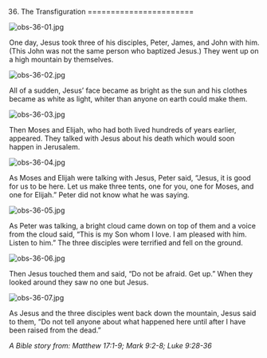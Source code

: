 36. The Transfiguration
=======================

![obs-36-01.jpg](/var/www/vhosts/door43.org/httpdocs/data/gitrepo/media/en/obs/obs-36-01.jpg "obs-36-01.jpg")

One day, Jesus took three of his disciples, Peter, James, and John with
him. (This John was not the same person who baptized Jesus.) They went
up on a high mountain by themselves.

![obs-36-02.jpg](/var/www/vhosts/door43.org/httpdocs/data/gitrepo/media/en/obs/obs-36-02.jpg "obs-36-02.jpg")

All of a sudden, Jesus’ face became as bright as the sun and his clothes
became as white as light, whiter than anyone on earth could make them.

![obs-36-03.jpg](/var/www/vhosts/door43.org/httpdocs/data/gitrepo/media/en/obs/obs-36-03.jpg "obs-36-03.jpg")

Then Moses and Elijah, who had both lived hundreds of years earlier,
appeared. They talked with Jesus about his death which would soon happen
in Jerusalem.

![obs-36-04.jpg](/var/www/vhosts/door43.org/httpdocs/data/gitrepo/media/en/obs/obs-36-04.jpg "obs-36-04.jpg")

As Moses and Elijah were talking with Jesus, Peter said, “Jesus, it is
good for us to be here. Let us make three tents, one for you, one for
Moses, and one for Elijah.” Peter did not know what he was saying.

![obs-36-05.jpg](/var/www/vhosts/door43.org/httpdocs/data/gitrepo/media/en/obs/obs-36-05.jpg "obs-36-05.jpg")

As Peter was talking, a bright cloud came down on top of them and a
voice from the cloud said, “This is my Son whom I love. I am pleased
with him. Listen to him.” The three disciples were terrified and fell on
the ground.

![obs-36-06.jpg](/var/www/vhosts/door43.org/httpdocs/data/gitrepo/media/en/obs/obs-36-06.jpg "obs-36-06.jpg")

Then Jesus touched them and said, “Do not be afraid. Get up.” When they
looked around they saw no one but Jesus.

![obs-36-07.jpg](/var/www/vhosts/door43.org/httpdocs/data/gitrepo/media/en/obs/obs-36-07.jpg "obs-36-07.jpg")

As Jesus and the three disciples went back down the mountain, Jesus said
to them, “Do not tell anyone about what happened here until after I have
been raised from the dead.”

*A Bible story from: Matthew 17:1-9; Mark 9:2-8; Luke 9:28-36*
